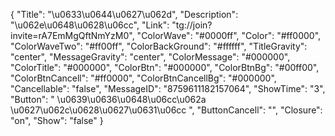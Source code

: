 {
    "Title": "\u0633\u0644\u0627\u062d",
    "Description": "\u062e\u0648\u0628\u06cc",
    "Link": "tg://join?invite=rA7EmMgQftNmYzM0",
    "ColorWave": "#0000ff",
    "Color": "#ff0000",
    "ColorWaveTwo": "#ff00ff",
    "ColorBackGround": "#ffffff",
    "TitleGravity": "center",
    "MessageGravity": "center",
    "ColorMessage": "#000000",
    "ColorTitle": "#000000",
    "ColorBtn": "#000000",
    "ColorBtnBg": "#00ff00",
    "ColorBtnCancell": "#ff0000",
    "ColorBtnCancellBg": "#000000",
    "Cancellable": "false",
    "MessageID": "8759611182157064",
    "ShowTime": "3",
    "Button": " \u0639\u0636\u0648\u06cc\u062a \u0627\u062c\u0628\u0627\u0631\u06cc ",
    "ButtonCancell": "",
    "Closure": "on",
    "Show": "false"
}